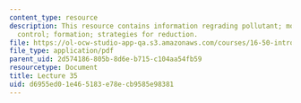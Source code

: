 ```yaml
---
content_type: resource
description: This resource contains information regrading pollutant; motivations for
  control; formation; strategies for reduction.
file: https://ol-ocw-studio-app-qa.s3.amazonaws.com/courses/16-50-introduction-to-propulsion-systems-spring-2012/d6955ed01e465183e78ecb9585e98381_MIT16_50S12_lec35.pdf
file_type: application/pdf
parent_uid: 2d574186-805b-8d6e-b715-c104aa54fb59
resourcetype: Document
title: Lecture 35
uid: d6955ed0-1e46-5183-e78e-cb9585e98381
---
```

